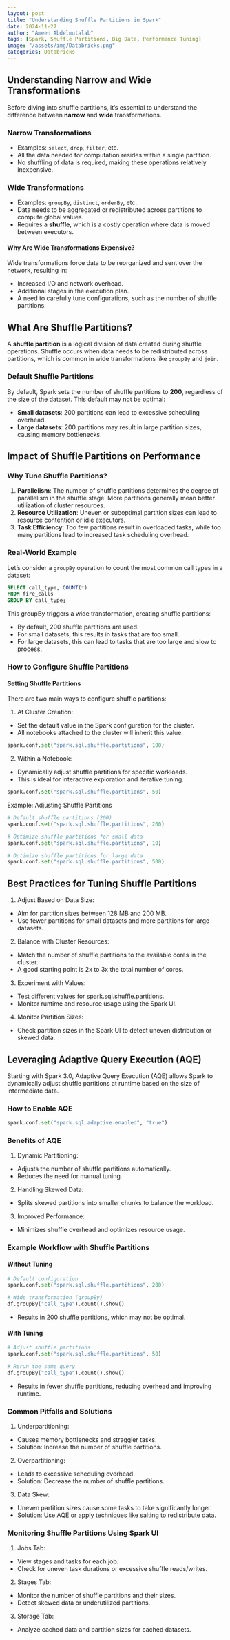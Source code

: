 ```yaml
---
layout: post
title: "Understanding Shuffle Partitions in Spark"
date: 2024-11-27
author: "Ameen Abdelmutalab"
tags: [Spark, Shuffle Partitions, Big Data, Performance Tuning]
image: "/assets/img/Databricks.png"
categories: Databricks
---
```


## Understanding Narrow and Wide Transformations

Before diving into shuffle partitions, it’s essential to understand the difference between **narrow** and **wide** transformations.

### Narrow Transformations
- Examples: `select`, `drop`, `filter`, etc.
- All the data needed for computation resides within a single partition.
- No shuffling of data is required, making these operations relatively inexpensive.

### Wide Transformations
- Examples: `groupBy`, `distinct`, `orderBy`, etc.
- Data needs to be aggregated or redistributed across partitions to compute global values.
- Requires a **shuffle**, which is a costly operation where data is moved between executors.

#### Why Are Wide Transformations Expensive?
Wide transformations force data to be reorganized and sent over the network, resulting in:
- Increased I/O and network overhead.
- Additional stages in the execution plan.
- A need to carefully tune configurations, such as the number of shuffle partitions.


## What Are Shuffle Partitions?

A **shuffle partition** is a logical division of data created during shuffle operations. Shuffle occurs when data needs to be redistributed across partitions, which is common in wide transformations like `groupBy` and `join`.

### Default Shuffle Partitions
By default, Spark sets the number of shuffle partitions to **200**, regardless of the size of the dataset. This default may not be optimal:
- **Small datasets**: 200 partitions can lead to excessive scheduling overhead.
- **Large datasets**: 200 partitions may result in large partition sizes, causing memory bottlenecks.


## Impact of Shuffle Partitions on Performance

### Why Tune Shuffle Partitions?
1. **Parallelism**: The number of shuffle partitions determines the degree of parallelism in the shuffle stage. More partitions generally mean better utilization of cluster resources.
2. **Resource Utilization**: Uneven or suboptimal partition sizes can lead to resource contention or idle executors.
3. **Task Efficiency**: Too few partitions result in overloaded tasks, while too many partitions lead to increased task scheduling overhead.

### Real-World Example
Let’s consider a `groupBy` operation to count the most common call types in a dataset:
```sql
SELECT call_type, COUNT(*) 
FROM fire_calls 
GROUP BY call_type;
```
This groupBy triggers a wide transformation, creating shuffle partitions:

- By default, 200 shuffle partitions are used.
- For small datasets, this results in tasks that are too small.
- For large datasets, this can lead to tasks that are too large and slow to process.

### How to Configure Shuffle Partitions
#### Setting Shuffle Partitions
There are two main ways to configure shuffle partitions:

1. At Cluster Creation:

- Set the default value in the Spark configuration for the cluster.
- All notebooks attached to the cluster will inherit this value.

```python
spark.conf.set("spark.sql.shuffle.partitions", 100)
```
2. Within a Notebook:

- Dynamically adjust shuffle partitions for specific workloads.
- This is ideal for interactive exploration and iterative tuning.

```python
spark.conf.set("spark.sql.shuffle.partitions", 50)
```

Example: Adjusting Shuffle Partitions

```python
# Default shuffle partitions (200)
spark.conf.set("spark.sql.shuffle.partitions", 200)

# Optimize shuffle partitions for small data
spark.conf.set("spark.sql.shuffle.partitions", 10)

# Optimize shuffle partitions for large data
spark.conf.set("spark.sql.shuffle.partitions", 500)
```

## Best Practices for Tuning Shuffle Partitions
1. Adjust Based on Data Size:

- Aim for partition sizes between 128 MB and 200 MB.
- Use fewer partitions for small datasets and more partitions for large datasets.

2. Balance with Cluster Resources:

- Match the number of shuffle partitions to the available cores in the cluster.
- A good starting point is 2x to 3x the total number of cores.

3. Experiment with Values:

- Test different values for spark.sql.shuffle.partitions.
- Monitor runtime and resource usage using the Spark UI.

4. Monitor Partition Sizes:

- Check partition sizes in the Spark UI to detect uneven distribution or skewed data.

## Leveraging Adaptive Query Execution (AQE)
Starting with Spark 3.0, Adaptive Query Execution (AQE) allows Spark to dynamically adjust shuffle partitions at runtime based on the size of intermediate data.

### How to Enable AQE

```python
spark.conf.set("spark.sql.adaptive.enabled", "true")
```

### Benefits of AQE

1. Dynamic Partitioning:

- Adjusts the number of shuffle partitions automatically.
- Reduces the need for manual tuning.

2. Handling Skewed Data:

- Splits skewed partitions into smaller chunks to balance the workload.

3. Improved Performance:

- Minimizes shuffle overhead and optimizes resource usage.

### Example Workflow with Shuffle Partitions

#### Without Tuning
```python
# Default configuration
spark.conf.set("spark.sql.shuffle.partitions", 200)

# Wide transformation (groupBy)
df.groupBy("call_type").count().show()
```
- Results in 200 shuffle partitions, which may not be optimal.

#### With Tuning

```python
# Adjust shuffle partitions
spark.conf.set("spark.sql.shuffle.partitions", 50)

# Rerun the same query
df.groupBy("call_type").count().show()
```

- Results in fewer shuffle partitions, reducing overhead and improving runtime.


### Common Pitfalls and Solutions

1. Underpartitioning:

- Causes memory bottlenecks and straggler tasks.
- Solution: Increase the number of shuffle partitions.

2. Overpartitioning:

- Leads to excessive scheduling overhead.
- Solution: Decrease the number of shuffle partitions.

3. Data Skew:

- Uneven partition sizes cause some tasks to take significantly longer.
- Solution: Use AQE or apply techniques like salting to redistribute data.

### Monitoring Shuffle Partitions Using Spark UI

1. Jobs Tab:

- View stages and tasks for each job.
- Check for uneven task durations or excessive shuffle reads/writes.

2. Stages Tab:

- Monitor the number of shuffle partitions and their sizes.
- Detect skewed data or underutilized partitions.

3. Storage Tab:

- Analyze cached data and partition sizes for cached datasets.








